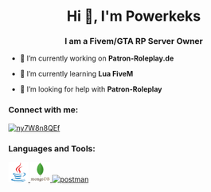 <h1 align="center">Hi 👋, I'm Powerkeks</h1>
<h3 align="center">I am a Fivem/GTA RP Server Owner</h3>

- 🔭 I’m currently working on **Patron-Roleplay.de**

- 🌱 I’m currently learning **Lua FiveM**

- 🤝 I’m looking for help with **Patron-Roleplay**

<h3 align="left">Connect with me:</h3>
<p align="left">
<a href="https://discord.gg/patronroleplay" target="blank"><img align="center" src="https://raw.githubusercontent.com/rahuldkjain/github-profile-readme-generator/master/src/images/icons/Social/discord.svg" alt="ny7W8n8QEf" height="30" width="40" /></a>
</p>

<h3 align="left">Languages and Tools:</h3>
<p align="left"> <a href="https://www.java.com" target="_blank" rel="noreferrer"> <img src="https://raw.githubusercontent.com/devicons/devicon/master/icons/java/java-original.svg" alt="java" width="40" height="40"/> </a> <a href="https://www.mongodb.com/" target="_blank" rel="noreferrer"> <img src="https://raw.githubusercontent.com/devicons/devicon/master/icons/mongodb/mongodb-original-wordmark.svg" alt="mongodb" width="40" height="40"/> </a> <a href="https://postman.com" target="_blank" rel="noreferrer"> <img src="https://www.vectorlogo.zone/logos/getpostman/getpostman-icon.svg" alt="postman" width="40" height="40"/> </a> </a> </p>
